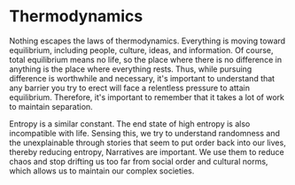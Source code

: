 # Thermodynamics
Nothing escapes the laws of thermodynamics. Everything is moving toward equilibrium, including people, culture, ideas, and information. Of course, total equilibrium means no life, so the place where there is no difference in anything is the place where everything rests. Thus, while pursuing difference is worthwhile and necessary, it's important to understand that any barrier you try to erect will face a relentless pressure to attain equilibrium. Therefore, it's important to remember that it takes a lot of work to maintain separation.

Entropy is a similar constant. The end state of high entropy is also incompatible with life. Sensing this, we try to understand randomness and the unexplainable through stories that seem to put order back into our lives, thereby reducing entropy, Narratives are important. We use them to reduce chaos and stop drifting us too far from social order and cultural norms, which allows us to maintain our complex societies.